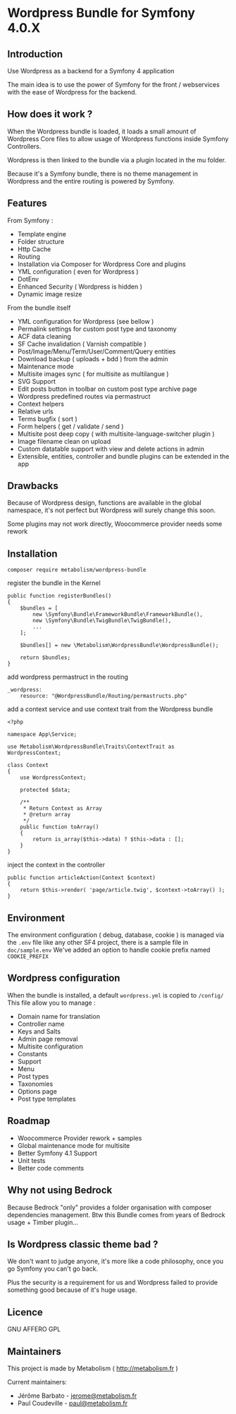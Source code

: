 # Wordpress Bundle for Symfony 4.0.X

Introduction
------------

Use Wordpress as a backend for a Symfony 4 application

The main idea is to use the power of Symfony for the front / webservices with the ease of Wordpress for the backend.

How does it work ?
--------

When the Wordpress bundle is loaded, it loads a small amount of Wordpress Core files to allow usage of Wordpress functions inside Symfony Controllers.

Wordpress is then linked to the bundle via a plugin located in the mu folder.

Because it's a Symfony bundle, there is no theme management in Wordpress and the entire routing is powered by Symfony.


Features
--------

From Symfony :
* Template engine
* Folder structure
* Http Cache
* Routing
* Installation via Composer for Wordpress Core and plugins
* YML configuration ( even for Wordpress )
* DotEnv
* Enhanced Security ( Wordpress is hidden )
* Dynamic image resize

From the bundle itself
* YML configuration for Wordpress (see bellow )
* Permalink settings for custom post type and taxonomy
* ACF data cleaning
* SF Cache invalidation ( Varnish compatible )
* Post/Image/Menu/Term/User/Comment/Query entities
* Download backup ( uploads + bdd ) from the admin
* Maintenance mode
* Multisite images sync ( for multisite as multilangue )
* SVG Support
* Edit posts button in toolbar on custom post type archive page
* Wordpress predefined routes via permastruct
* Context helpers
* Relative urls
* Terms bugfix ( sort )
* Form helpers ( get / validate / send )
* Multisite post deep copy ( with multisite-language-switcher plugin )
* Image filename clean on upload
* Custom datatable support with view and delete actions in admin
* Extensible, entities, controller and bundle plugins can be extended in the app
 
Drawbacks
-----------

Because of Wordpress design, functions are available in the global namespace, it's not perfect but Wordpress will surely change this soon.

Some plugins may not work directly, Woocommerce provider needs some rework
 
Installation
-----------

    composer require metabolism/wordpress-bundle
    
  register the bundle in the Kernel
  
    public function registerBundles()
    {
        $bundles = [
    	    new \Symfony\Bundle\FrameworkBundle\FrameworkBundle(),
    	    new \Symfony\Bundle\TwigBundle\TwigBundle(),
    	    ...
    	];
    	
        $bundles[] = new \Metabolism\WordpressBundle\WordpressBundle();
    	
        return $bundles;
    }
    
  add wordpress permastruct in the routing
  
    _wordpress:
        resource: "@WordpressBundle/Routing/permastructs.php"
        
  add a context service and use context trait from the Wordpress bundle
  
    <?php
    
    namespace App\Service;
    
    use Metabolism\WordpressBundle\Traits\ContextTrait as WordpressContext;
    
    class Context
    {
    	use WordpressContext;
    
    	protected $data;
    
    	/**
    	 * Return Context as Array
    	 * @return array
    	 */
    	public function toArray()
    	{    	    
    	    return is_array($this->data) ? $this->data : [];
    	}
    }
      
  inject the context in the controller
  
    public function articleAction(Context $context)
    {
        return $this->render( 'page/article.twig', $context->toArray() );
    }
    

Environment
-----------

The environment configuration ( debug, database, cookie ) is managed via the `.env` file like any other SF4 project, there is a sample file in `doc/sample.env`
We've added an option to handle cookie prefix named `COOKIE_PREFIX`

Wordpress configuration
-----------

When the bundle is installed, a default `wordpress.yml` is copied to `/config/`
This file allow you to manage :
 * Domain name for translation
 * Controller name
 * Keys and Salts
 * Admin page removal
 * Multisite configuration
 * Constants
 * Support
 * Menu
 * Post types
 * Taxonomies
 * Options page
 * Post type templates

        
Roadmap
--------

* Woocommerce Provider rework + samples
* Global maintenance mode for multisite
* Better Symfony 4.1 Support
* Unit tests
* Better code comments

       
Why not using Bedrock
--------

Because Bedrock "only" provides a folder organisation with composer dependencies management.
Btw this Bundle comes from years of Bedrock usage + Timber plugin...


Is Wordpress classic theme bad ?
--------

We don't want to judge anyone, it's more like a code philosophy, once you go Symfony you can't go back.

Plus the security is a requirement for us and Wordpress failed to provide something good because of it's huge usage.

Licence
----------

GNU AFFERO GPL
        
Maintainers
-----------

This project is made by Metabolism ( http://metabolism.fr )

Current maintainers:
 * Jérôme Barbato - jerome@metabolism.fr
 * Paul Coudeville - paul@metabolism.fr
